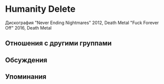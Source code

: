 # Humanity Delete

Дискография
"Never Ending Nightmares" 2012, Death Metal
"Fuck Forever Off" 2016, Death Metal

## Отношения с другими группами


## Обсуждения


## Упоминания

